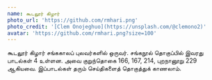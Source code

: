 ```yaml
---
name: கூடலூர் கிழார்
photo_url: 'https://github.com/rmhari.png'
photo_credit: '[Clem Onojeghuo](https://unsplash.com/@clemono2)'
avatar: 'https://github.com/rmhari.png?size=100'
---
```


கூடலூர் கிழார் சங்ககாலப் புலவர்களில் ஒருவர். சங்கநூல் தொகுப்பில் இவரது பாடல்கள் 4 உள்ளன. அவை குறுந்தொகை 166, 167, 214, புறநானூறு 229 ஆகியவை. இப்பாடல்கள் தரும் செய்திகளைத் தொகுத்துக் காணலாம்.